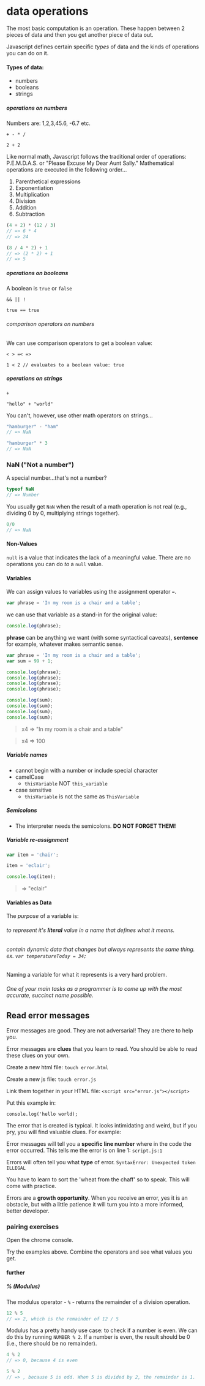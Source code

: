 # data operations
The most basic computation is an operation. These happen between 2 pieces of data and then you get another piece of data out.

Javascript defines certain specific *types* of data and the kinds of operations you can do on it.

#### Types of data:
- numbers
- booleans
- strings

##### operations on numbers
Numbers are: 1,2,3,45.6, -6.7 etc.

```
+ - * /
```

```
2 + 2
```

Like normal math, Javascript follows the traditional order of operations: P.E.M.D.A.S. or "Please Excuse My Dear Aunt Sally." Mathematical operations are executed in the following order...
  1. Parenthetical expressions
  2. Exponentiation
  3. Multiplication
  4. Division
  5. Addition
  6. Subtraction

```js
(4 + 2) * (12 / 3)
// => 6 * 4
// => 24

(8 / 4 * 2) + 1
// => (2 * 2) + 1
// => 5
```

##### operations on booleans
A boolean is `true` or `false`

```
&& || !
```

```
true == true
```

###### comparison operators on numbers
We can use comparison operators to get a boolean value:

```
< > =< =>
```

```
1 < 2 // evaluates to a boolean value: true
```

##### operations on strings

```
+
```

```
"hello" + "world"
```
You can't, however, use other math operators on strings...

```js
"hamburger" - "ham"
// => NaN

"hamburger" * 3
// => NaN
```

### NaN ("Not a number")

A special number...that's not a number?

```js
typeof NaN
// => Number
```

You usually get `NaN` when the result of a math operation is not real (e.g., dividing 0 by 0, multiplying strings together).

```js
0/0
// => NaN
```

#### Non-Values
`null` is a value that indicates the lack of a meaningful value. There are no operations you can do *to* a `null` value.


#### Variables

We can assign values to variables using the assignment operator `=`.

```javascript
var phrase = 'In my room is a chair and a table';
```

we can use that variable as a stand-in for the original value:

```javascript
console.log(phrase);
```

**phrase** can be anything we want (with some syntactical caveats), **sentence** for example, whatever makes semantic sense.

```javascript
var phrase = 'In my room is a chair and a table';
var sum = 99 + 1;
```

```javascript
console.log(phrase);
console.log(phrase);
console.log(phrase);
console.log(phrase);
```

```javascript
console.log(sum);
console.log(sum);
console.log(sum);
console.log(sum);
```

>x4 => "In my room is a chair and a table"

>x4 => 100

##### Variable names

- cannot begin with a number or include special character
- camelCase
	- `thisVariable` NOT `this_variable`
- case sensitive
	- `thisVariable` is not the same as `ThisVariable`

##### Semicolons

- The interpreter needs the semicolons.  **DO NOT FORGET THEM!**

##### Variable re-assignment

```javascript
var item = 'chair';

item = 'eclair';

console.log(item);
```

> => "eclair"

#### Variables as Data

The *purpose* of a variable is:

###### to represent it's **literal** value in a name that defines what it means.
###### contain dynamic data that changes but always represents the same thing. ex. `var temperatureToday = 34;`

Naming a variable for what it represents is a very hard problem.

###### One of your main tasks as a programmer is to come up with the most accurate, succinct name possible.

## Read error messages

Error messages are good. They are not adversarial! They are there to help you.

Error messages are **clues** that you learn to read. You should be able to read these clues on your own.

Create a new html file: `touch error.html`

Create a new js file: `touch error.js`

Link them together in your HTML file: `<script src="error.js"></script>`

Put this example in:
```
console.log('hello world);
```

The error that is created is typical. It looks intimidating and weird, but if you pry, you will find valuable clues. For example:

Error messages will tell you a **specific line number** where in the code the error occurred. This tells me the error is on line 1: `script.js:1`

Errors will often tell you what **type** of error. `SyntaxError: Unexpected token ILLEGAL`

You have to learn to sort the 'wheat from the chaff' so to speak. This will come with practice.

Errors are a **growth opportunity**. When you receive an error, yes it is an obstacle, but with a little patience it will turn you into a more informed, better developer.

### pairing exercises
Open the chrome console.

Try the examples above. Combine the operators and see what values you get.

#### further

##### % (Modulus)

The modulus operator - `%` - returns the remainder of a division operation.

```js
12 % 5
// => 2, which is the remainder of 12 / 5
```

Modulus has a pretty handy use case: to check if a number is even. We can do this by running `NUMBER % 2`. If a number is even, the result should be 0 (i.e., there should be no remainder).

```js
4 % 2
// => 0, because 4 is even

5 % 2
// => , because 5 is odd. When 5 is divided by 2, the remainder is 1.
```
